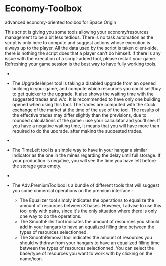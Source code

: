 # Economy-Toolbox
advanced economy-oriented toolbox for Space Origin

This script is giving you some tools allowing your economy/resources management to be a bit less tedious.
There is no task automation as the script is only here to compute and suggest actions whose execution is always up to the player.
All the data used by the script is taken client-side, there is nothing the script does that a player can't do himself.
If there is any issue with the execution of a script-added tool, please restart your game. Refreshing your game session is the best way to have fully working tools.

-

- The UpgradeHelper tool is taking a disabled upgrade from an opened building in your game, and compute which resources you could sell/buy to get quicker to the upgrade. It also shows the waiting time with the suggested trades and w/o.
It is recommended to have only one building opened when using this tool.
The trades are computed with the stock exchange of the market at the time of the use of the tool. The results of the effective trades may differ slightly than the previsions, due to rounded calculations of the game : use your calculator and you'll see.
If you have a negative waiting time, it means that you will have more than required to do the upgrade, after making the suggested trades.

-

- The TimeLeft tool is a simple way to have in your hangar a similar indicator as the one in the mines regarding the delay until full storage. If your production is negative, you will see the time you have left before the storage gets empty.

-

- The Adv.PremiumToolbox is a bundle of different tools that will suggest you some comercial operations on the premium interface :
  - The Equalizer tool simply indicates the operations to equalize the amount of resources between X bases. However, I advise to use this tool only with pairs, since it's the only situation where there is only one way to do the operations.
  - The SmoothFiller tool indicates the amount of resources you should add in your hangars to have an equalized filling time between the types of resources selectionned.
  - The SmoothRemoval tool indicates the amount of resources you should withdraw from your hangars to have an equalized filling time between the types of resources selectionned.
You can select the base/type of resources you want to work with by clicking on the name/icon.
